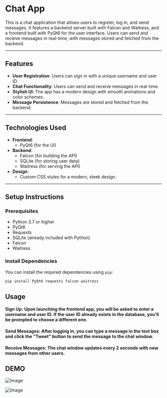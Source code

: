 # Chat App

This is a chat application that allows users to register, log in, and send messages. It features a backend server built with Falcon and Waitress, and a frontend built with PyQt6 for the user interface. Users can send and receive messages in real-time, with messages stored and fetched from the backend.

---

## Features

- **User Registration**: Users can sign in with a unique username and user ID.
- **Chat Functionality**: Users can send and receive messages in real-time.
- **Stylish UI**: The app has a modern design with smooth animations and color schemes.
- **Message Persistence**: Messages are stored and fetched from the backend.

---

## Technologies Used

- **Frontend**:
  - PyQt6 (for the UI)
- **Backend**:
  - Falcon (for building the API)
  - SQLite (for storing user data)
  - Waitress (for serving the API)
- **Design**:
  - Custom CSS styles for a modern, sleek design.

---

## Setup Instructions

### Prerequisites

- Python 3.7 or higher
- PyQt6
- Requests
- SQLite (already included with Python)
- Falcon
- Waitress

### Install Dependencies

You can install the required dependencies using `pip`:

```python
pip install PyQt6 requests falcon waitress
```

## Usage
#### Sign Up: Upon launching the frontend app, you will be asked to enter a username and user ID. If the user ID already exists in the database, you'll be prompted to choose a different one.
#### Send Messages: After logging in, you can type a message in the text box and click the "Tweet" button to send the message to the chat window.
#### Receive Messages: The chat window updates every 2 seconds with new messages from other users.


## DEMO

![Image](https://github.com/user-attachments/assets/1f9c718d-df5c-4361-a13d-2253a931d014)

![Image](https://github.com/user-attachments/assets/c6332432-11e8-45b6-a540-b180a886a04f)

